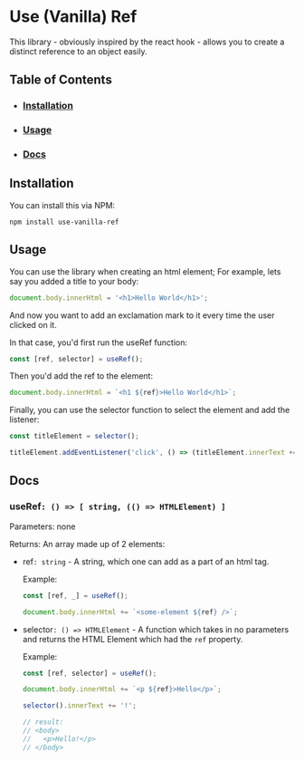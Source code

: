 # Use (Vanilla) Ref

This library - obviously inspired by the react hook - allows you to create a distinct reference to an object easily.

## Table of Contents

-   ### [Installation](#installation)
-   ### [Usage](#usage)
-   ### [Docs](#docs)

## Installation

You can install this via NPM:

```console
npm install use-vanilla-ref
```

## Usage

You can use the library when creating an html element; For example, lets say you added a title to your body:

```js
document.body.innerHtml = '<h1>Hello World</h1>';
```

And now you want to add an exclamation mark to it every time the user clicked on it.

In that case, you'd first run the useRef function:

```js
const [ref, selector] = useRef();
```

Then you'd add the ref to the element:

```js
document.body.innerHtml = `<h1 ${ref}>Hello World</h1>`;
```

Finally, you can use the selector function to select the element and add the listener:

```js
const titleElement = selector();

titleElement.addEventListener('click', () => (titleElement.innerText += '!'));
```

## Docs

### useRef`: () => [ string, (() => HTMLElement) ]`

Parameters: none

Returns: An array made up of 2 elements:

-   ref`: string` - A string, which one can add as a part of an html tag.

    Example:

    ```js
    const [ref, _] = useRef();

    document.body.innerHtml += `<some-element ${ref} />`;
    ```

-   selector`: () => HTMLElement` - A function which takes in no parameters and returns the HTML Element which had the `ref` property.

    Example:

    ```js
    const [ref, selector] = useRef();

    document.body.innerHtml += `<p ${ref}>Hello</p>`;

    selector().innerText += '!';

    // result:
    // <body>
    //   <p>Hello!</p>
    // </body>
    ```
